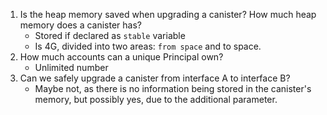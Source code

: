 1.  Is the heap memory saved when upgrading a canister? How much heap memory does a canister has?
    - Stored if declared as `stable` variable
    - Is 4G, divided into two areas: `from space` and to space.
2.  How much accounts can a unique Principal own?
    - Unlimited number
3.  Can we safely upgrade a canister from interface A to interface B?
    - Maybe not, as there is no information being stored in the canister's memory, but possibly yes, due to the additional parameter.
